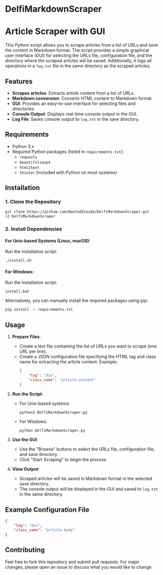 # DelfiMarkdownScraper


# Article Scraper with GUI

This Python script allows you to scrape articles from a list of URLs and save the content in Markdown format. The script provides a simple graphical user interface (GUI) for selecting the URLs file, configuration file, and the directory where the scraped articles will be saved. Additionally, it logs all operations in a `log.txt` file in the same directory as the scraped articles.

## Features

- **Scrapes articles**: Extracts article content from a list of URLs.
- **Markdown conversion**: Converts HTML content to Markdown format.
- **GUI**: Provides an easy-to-use interface for selecting files and directories.
- **Console Output**: Displays real-time console output in the GUI.
- **Log File**: Saves console output to `log.txt` in the save directory.

## Requirements

- Python 3.x
- Required Python packages (listed in `requirements.txt`):
  - `requests`
  - `beautifulsoup4`
  - `html2text`
  - `tkinter` (included with Python on most systems)

## Installation

### 1. Clone the Repository

```bash
git clone https://github.com/WastedInside/DelfiMarkdownScraper.git
cd DelfiMarkdownScraper
```

### 2. Install Dependencies

#### For Unix-based Systems (Linux, macOS):

Run the installation script:

```bash
./install.sh
```

#### For Windows:

Run the installation script:

```batch
install.bat
```

Alternatively, you can manually install the required packages using pip:

```bash
pip install -r requirements.txt
```

## Usage

1. **Prepare Files**:
   - Create a text file containing the list of URLs you want to scrape (one URL per line).
   - Create a JSON configuration file specifying the HTML tag and class name for extracting the article content. Example:
     ```json
     {
         "tag": "div",
         "class_name": "article-content"
     }
     ```

2. **Run the Script**:
   - For Unix-based systems:
     ```bash
     python3 DelfiMarkdownScraper.py
     ```
   - For Windows:
     ```batch
     python DelfiMarkdownScraper.py
     ```

3. **Use the GUI**:
   - Use the "Browse" buttons to select the URLs file, configuration file, and save directory.
   - Click "Start Scraping" to begin the process.

4. **View Output**:
   - Scraped articles will be saved in Markdown format in the selected save directory.
   - The console output will be displayed in the GUI and saved to `log.txt` in the same directory.

## Example Configuration File

```json
{
    "tag": "div",
    "class_name": "article-body"
}
```

## Contributing

Feel free to fork this repository and submit pull requests. For major changes, please open an issue to discuss what you would like to change.
